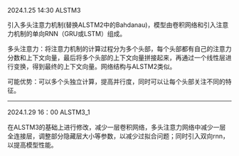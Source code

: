 2024.1.25 14:30  ALSTM3

引入多头注意力机制(替换ALSTM2中的Bahdanau)，模型由卷积网络和引入注意力机制的单向RNN（GRU或LSTM）组成。

多头注意力：将注意力机制的计算过程分为多个头部，每个头部都有自己的注意力分数和上下文向量，最后将多个头部的上下文向量拼接起来，再通过一个线性层进行变换，得到最终的上下文向量。网络结构与ALSTM2类似。

可能优势：可以多个头独立计算，提高并行度，同时可以让每个头部关注不同的特征。

---
2024.1.29 16：00  ALSTM3_1

在ALSTM3的基础上进行修改，减少一层卷积网络，多头注意力网络中减少一层全连接层，调整部分隐藏层大小等参数，以减少过拟合问题；同时引入双向rnn，以提高模型性能。
